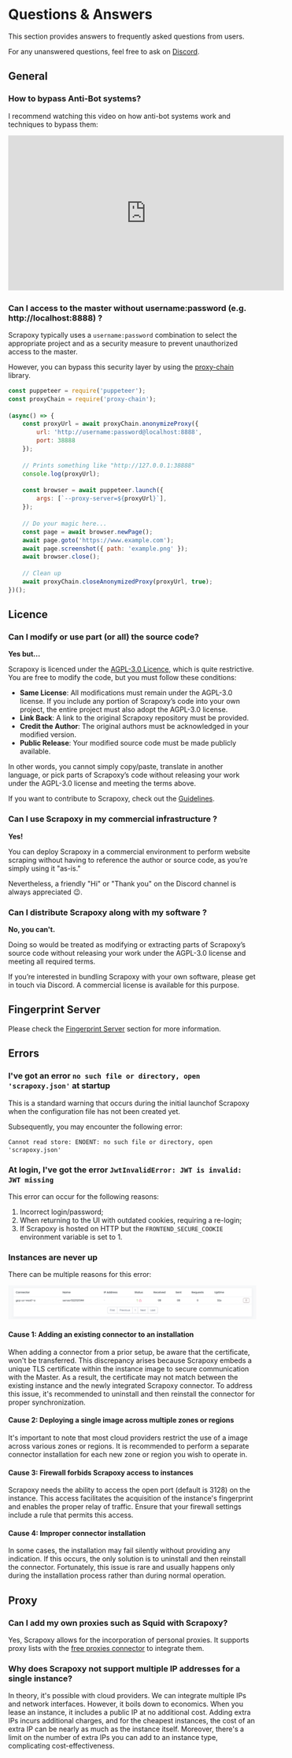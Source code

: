 # Questions & Answers

This section provides answers to frequently asked questions from users.

For any unanswered questions, feel free to ask on [Discord](https://discord.gg/ktNGGwZnUD).


## General

### How to bypass Anti-Bot systems?

I recommend watching this video on how anti-bot systems work and techniques to bypass them:

<iframe width="560" height="315" src="https://www.youtube.com/embed/0S5SRT-WIUo?si=b5eBtJF6qmlOtrJo" title="YouTube video player" frameborder="0" allow="accelerometer; autoplay; clipboard-write; encrypted-media; gyroscope; picture-in-picture; web-share" referrerpolicy="strict-origin-when-cross-origin" allowfullscreen></iframe>


### Can I access to the master without username:password (e.g. http://localhost:8888) ?

Scrapoxy typically uses a `username:password` combination to select the appropriate project 
and as a security measure to prevent unauthorized access to the master.

However, you can bypass this security layer by using the [proxy-chain](https://www.npmjs.com/package/proxy-chain) library.
    
```js
const puppeteer = require('puppeteer');
const proxyChain = require('proxy-chain');

(async() => {
    const proxyUrl = await proxyChain.anonymizeProxy({
        url: 'http://username:password@localhost:8888',
        port: 38888
    });

    // Prints something like "http://127.0.0.1:38888"
    console.log(proxyUrl);

    const browser = await puppeteer.launch({
        args: [`--proxy-server=${proxyUrl}`],
    });

    // Do your magic here...
    const page = await browser.newPage();
    await page.goto('https://www.example.com');
    await page.screenshot({ path: 'example.png' });
    await browser.close();

    // Clean up
    await proxyChain.closeAnonymizedProxy(proxyUrl, true);
})();
```

## Licence

### Can I modify or use part (or all) the source code?

**Yes but...** 

Scrapoxy is licenced under the [AGPL-3.0 Licence](licence), 
which is quite restrictive. You are free to modify the code, but you must follow these conditions:

- **Same License**: All modifications must remain under the AGPL-3.0 license. If you include any portion of Scrapoxy’s code into your own project, the entire project must also adopt the AGPL-3.0 license.
- **Link Back**: A link to the original Scrapoxy repository must be provided.
- **Credit the Author**: The original authors must be acknowledged in your modified version.
- **Public Release**: Your modified source code must be made publicly available.

In other words, you cannot simply copy/paste, translate in another language, 
or pick parts of Scrapoxy’s code without releasing your work under the AGPL-3.0 license and meeting the terms above.

If you want to contribute to Scrapoxy, check out the [Guidelines](../contrib/guidelines).


### Can I use Scrapoxy in my commercial infrastructure ?

**Yes!** 

You can deploy Scrapoxy in a commercial environment to perform website scraping without having to reference the author or source code, 
as you’re simply using it "as-is."

Nevertheless, a friendly "Hi" or "Thank you" on the Discord channel is always appreciated 😉.


### Can I distribute Scrapoxy along with my software ?

**No, you can't.** 

Doing so would be treated as modifying or extracting parts of Scrapoxy’s source code without releasing your work under the AGPL-3.0 license and meeting all required terms.

If you’re interested in bundling Scrapoxy with your own software, please get in touch via Discord. A commercial license is available for this purpose.


## Fingerprint Server

Please check the [Fingerprint Server](../architecture/fingerprint) section for more information.


## Errors

### I've got an error `no such file or directory, open 'scrapoxy.json'` at startup

This is a standard warning that occurs during the initial launchof Scrapoxy
when the configuration file has not been created yet.

Subsequently, you may encounter the following error:

```shell
Cannot read store: ENOENT: no such file or directory, open 'scrapoxy.json' 
```


### At login, I've got the error `JwtInvalidError: JWT is invalid: JWT missing`

This error can occur for the following reasons:

1. Incorrect login/password;
2. When returning to the UI with outdated cookies, requiring a re-login;
3. If Scrapoxy is hosted on HTTP but the `FRONTEND_SECURE_COOKIE` environment variable is set to 1.


### Instances are never up

There can be multiple reasons for this error:

![Instances never up](instances_never_up.png)

#### Cause 1: Adding an existing connector to an installation

When adding a connector from a prior setup, be aware that the certificate, won't be transferred.
This discrepancy arises because Scrapoxy embeds a unique TLS certificate within the instance image to secure communication with the Master.
As a result, the certificate may not match between the existing instance and the newly integrated Scrapoxy connector.
To address this issue, it's recommended to uninstall and then reinstall the connector for proper synchronization.

#### Cause 2: Deploying a single image across multiple zones or regions

It's important to note that most cloud providers restrict the use of a image across various zones or regions.
It is recommended to perform a separate connector installation for each new zone or region you wish to operate in.

#### Cause 3: Firewall forbids Scrapoxy access to instances

Scrapoxy needs the ability to access the open port (default is 3128) on the instance.
This access facilitates the acquisition of the instance's fingerprint and enables the proper relay of traffic.
Ensure that your firewall settings include a rule that permits this access.

#### Cause 4:  Improper connector installation

In some cases, the installation may fail silently without providing any indication. 
If this occurs, the only solution is to uninstall and then reinstall the connector. 
Fortunately, this issue is rare and usually happens only during the installation process rather than during normal operation.


## Proxy

### Can I add my own proxies such as Squid with Scrapoxy?

Yes, Scrapoxy allows for the incorporation of personal proxies.
It supports proxy lists with the [free proxies connector](../connectors/freeproxies/guide) to integrate them.


### Why does Scrapoxy not support multiple IP addresses for a single instance?

In theory, it's possible with cloud providers.
We can integrate multiple IPs and network interfaces. However, it boils down to economics.
When you lease an instance, it includes a public IP at no additional cost.
Adding extra IPs incurs additional charges, and for the cheapest instances, the cost of an extra IP can be nearly as much as the instance itself.
Moreover, there's a limit on the number of extra IPs you can add to an instance type, complicating cost-effectiveness.
